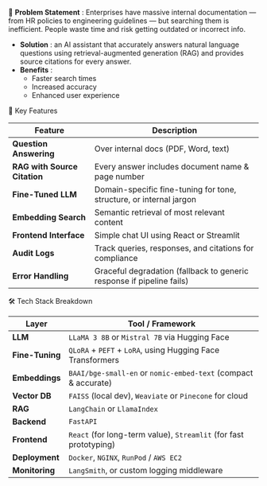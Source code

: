 🎯 **Problem Statement** : Enterprises have massive internal documentation — from HR policies to engineering guidelines — but searching them is inefficient. People waste time and risk getting outdated or incorrect info.
- **Solution** : an AI assistant that accurately answers natural language questions using retrieval-augmented generation (RAG) and provides source citations for every answer.
- **Benefits** : 
  - Faster search times
  - Increased accuracy
  - Enhanced user experience


🚧 Key Features

| Feature                      | Description                                                           |
| ---------------------------- | --------------------------------------------------------------------- |
| **Question Answering**       | Over internal docs (PDF, Word, text)                                  |
| **RAG with Source Citation** | Every answer includes document name & page number                     |
| **Fine-Tuned LLM**           | Domain-specific fine-tuning for tone, structure, or internal jargon   |
| **Embedding Search**         | Semantic retrieval of most relevant content                           |
| **Frontend Interface**       | Simple chat UI using React or Streamlit                               |
| **Audit Logs**               | Track queries, responses, and citations for compliance                |
| **Error Handling**           | Graceful degradation (fallback to generic response if pipeline fails) |


🛠️ Tech Stack Breakdown

| Layer           | Tool / Framework                                                  |
| --------------- | ----------------------------------------------------------------- |
| **LLM**         | `LLaMA 3 8B` or `Mistral 7B` via Hugging Face                     |
| **Fine-Tuning** | `QLoRA` + `PEFT` + `LoRA`, using Hugging Face Transformers        |
| **Embeddings**  | `BAAI/bge-small-en` or `nomic-embed-text` (compact & accurate)    |
| **Vector DB**   | `FAISS` (local dev), `Weaviate` or `Pinecone` for cloud           |
| **RAG**         | `LangChain` or `LlamaIndex`                                       |
| **Backend**     | `FastAPI`                                                         |
| **Frontend**    | `React` (for long-term value), `Streamlit` (for fast prototyping) |
| **Deployment**  | `Docker`, `NGINX`, `RunPod` / `AWS EC2`                           |
| **Monitoring**  | `LangSmith`, or custom logging middleware                         |

